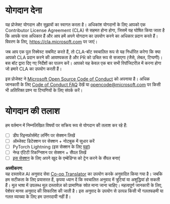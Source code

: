 <!--
CO_OP_TRANSLATOR_METADATA:
{
  "original_hash": "847a587aa1b83f4d00858183ff3ed18a",
  "translation_date": "2025-08-24T10:06:23+00:00",
  "source_file": "etc/CONTRIBUTING.md",
  "language_code": "hi"
}
-->
# योगदान देना

यह प्रोजेक्ट योगदान और सुझावों का स्वागत करता है। अधिकांश योगदानों के लिए आपको एक Contributor License Agreement (CLA) से सहमत होना होगा, जिसमें यह घोषित किया जाता है कि आपके पास अधिकार हैं और आप हमें अपने योगदान का उपयोग करने का अधिकार प्रदान करते हैं। विवरण के लिए, https://cla.microsoft.com पर जाएं।

जब आप एक पुल रिक्वेस्ट सबमिट करते हैं, तो CLA-बॉट स्वचालित रूप से यह निर्धारित करेगा कि क्या आपको CLA प्रदान करने की आवश्यकता है और PR को उचित रूप से सजाएगा (जैसे, लेबल, टिप्पणी)। बस बॉट द्वारा दिए गए निर्देशों का पालन करें। आपको यह केवल एक बार सभी रिपॉजिटरीज़ में करना होगा जो हमारे CLA का उपयोग करती हैं।

इस प्रोजेक्ट ने [Microsoft Open Source Code of Conduct](https://opensource.microsoft.com/codeofconduct/) को अपनाया है। अधिक जानकारी के लिए [Code of Conduct FAQ](https://opensource.microsoft.com/codeofconduct/faq/) देखें या [opencode@microsoft.com](mailto:opencode@microsoft.com) पर किसी भी अतिरिक्त प्रश्न या टिप्पणियों के लिए संपर्क करें।

# योगदान की तलाश

हम वर्तमान में निम्नलिखित विषयों पर सक्रिय रूप से योगदान की तलाश कर रहे हैं:

- [ ] डीप रिइनफोर्समेंट लर्निंग पर सेक्शन लिखें
- [ ] ऑब्जेक्ट डिटेक्शन पर सेक्शन + नोटबुक में सुधार करें
- [ ] PyTorch Lightning (इस सेक्शन के लिए [यहां](https://github.com/microsoft/AI-For-Beginners/blob/main/3-NeuralNetworks/05-Frameworks/README.md))
- [ ] नेम्ड एंटिटी रिकग्निशन पर सेक्शन + सैंपल लिखें
- [ ] [इस सेक्शन](https://github.com/microsoft/AI-For-Beginners/tree/main/5-NLP/15-LanguageModeling) के लिए अपने खुद के एम्बेडिंग्स को ट्रेन करने के सैंपल बनाएं

**अस्वीकरण**:  
यह दस्तावेज़ AI अनुवाद सेवा [Co-op Translator](https://github.com/Azure/co-op-translator) का उपयोग करके अनुवादित किया गया है। जबकि हम सटीकता के लिए प्रयासरत हैं, कृपया ध्यान दें कि स्वचालित अनुवाद में त्रुटियां या अशुद्धियां हो सकती हैं। मूल भाषा में उपलब्ध मूल दस्तावेज़ को प्रामाणिक स्रोत माना जाना चाहिए। महत्वपूर्ण जानकारी के लिए, पेशेवर मानव अनुवाद की सिफारिश की जाती है। इस अनुवाद के उपयोग से उत्पन्न किसी भी गलतफहमी या गलत व्याख्या के लिए हम उत्तरदायी नहीं हैं।